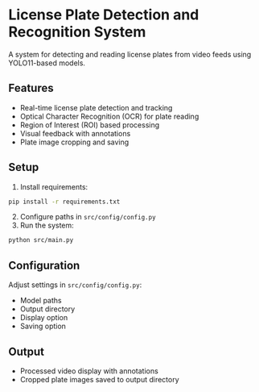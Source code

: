 # License Plate Detection and Recognition System

A system for detecting and reading license plates from video feeds using YOLO11-based models.

## Features
- Real-time license plate detection and tracking
- Optical Character Recognition (OCR) for plate reading
- Region of Interest (ROI) based processing
- Visual feedback with annotations
- Plate image cropping and saving

## Setup
1. Install requirements:
```bash
pip install -r requirements.txt
```

2. Configure paths in `src/config/config.py`
3. Run the system:
```bash
python src/main.py
```

## Configuration
Adjust settings in `src/config/config.py`:
- Model paths
- Output directory
- Display option
- Saving option
## Output
- Processed video display with annotations
- Cropped plate images saved to output directory
